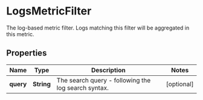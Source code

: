 # LogsMetricFilter

The log-based metric filter. Logs matching this filter will be aggregated in this metric.

## Properties

| Name      | Type       | Description                                         | Notes      |
| --------- | ---------- | --------------------------------------------------- | ---------- |
| **query** | **String** | The search query - following the log search syntax. | [optional] |
